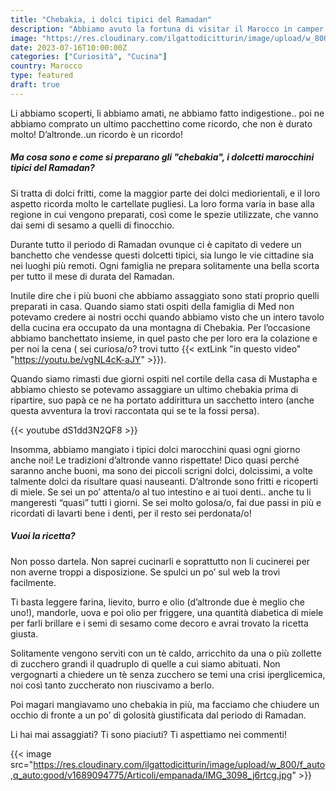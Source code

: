 ```yaml
---
title: "Chebakia, i dolci tipici del Ramadan"
description: "Abbiamo avuto la fortuna di visitar il Marocco in camper durante il periodo del Ramadan: scopri con noi una delle ricette tipiche."
image: "https://res.cloudinary.com/ilgattodicitturin/image/upload/w_800/f_auto,q_auto:good/v1689094771/Articoli/empanada/IMG_9897_doklnq.jpg"
date: 2023-07-16T10:00:00Z
categories: ["Curiosità", "Cucina"]
country: Marocco
type: featured
draft: true 
---
```


Li abbiamo scoperti, li abbiamo amati, ne abbiamo fatto indigestione.. poi ne abbiamo comprato un ultimo pacchettino come ricordo, che non è durato molto! 
D’altronde..un ricordo è un ricordo! 

##### Ma cosa sono e come si preparano gli "chebakia", i dolcetti marocchini tipici del Ramadan?

Si tratta di dolci fritti, come la maggior parte dei dolci mediorientali, e il loro aspetto ricorda molto le cartellate pugliesi.
La loro forma varia in base alla regione in cui vengono preparati, così come le spezie utilizzate, che vanno dai semi di sesamo a quelli di finocchio.

Durante tutto il periodo di Ramadan ovunque ci è capitato di vedere un banchetto che vendesse questi dolcetti tipici, sia lungo le vie cittadine sia nei luoghi più remoti. 
Ogni famiglia ne prepara solitamente una bella scorta per tutto il mese di durata del Ramadan. 

Inutile dire che i più buoni che abbiamo assaggiato sono stati proprio quelli preparati in casa.
Quando siamo stati ospiti della famiglia di Med non potevamo credere ai nostri occhi quando abbiamo visto che un intero tavolo della cucina era occupato da una montagna di Chebakia. Per l’occasione abbiamo banchettato insieme, in quel pasto che per loro era la colazione e per noi la cena ( sei curiosa/o? trovi tutto {{< extLink "in questo video" "https://youtu.be/vgNL4cK-aJY" >}}).

Quando siamo rimasti due giorni ospiti nel cortile della casa di Mustapha e abbiamo chiesto se potevamo assaggiare un ultimo chebakia prima di ripartire, suo papà ce ne ha portato addirittura un sacchetto intero (anche questa avventura la trovi raccontata qui se te la fossi persa).

{{< youtube dS1dd3N2QF8 >}}

Insomma, abbiamo mangiato i tipici dolci marocchini quasi ogni giorno anche noi! 
Le tradizioni d’altronde vanno rispettate!
Dico quasi perché saranno anche buoni, ma sono dei piccoli scrigni dolci, dolcissimi, a volte talmente dolci da risultare quasi nauseanti.
D’altronde sono fritti e ricoperti di miele.
Se sei un po’ attenta/o al tuo intestino e ai tuoi denti.. anche tu li mangeresti “quasi” tutti i giorni.
Se sei molto golosa/o, fai due passi in più e ricordati di lavarti bene i denti, per il resto sei perdonata/o!

##### Vuoi la ricetta?

Non posso dartela. Non saprei cucinarli e soprattutto non li cucinerei per non averne troppi a disposizione.
Se spulci un po’ sul web la trovi facilmente. 

Ti basta leggere farina, lievito, burro e olio (d’altronde due è meglio che uno!), mandorle, uova e poi olio per friggere, una quantità diabetica di miele per farli brillare e i semi di sesamo come decoro e avrai trovato la ricetta giusta.

Solitamente vengono serviti con un tè caldo, arricchito da una o più zollette di zucchero grandi il quadruplo di quelle a cui siamo abituati. 
Non vergognarti a chiedere un tè senza zucchero se temi una crisi iperglicemica, noi così tanto zuccherato non riuscivamo a berlo. 

Poi magari mangiavamo uno chebakia in più, ma facciamo che chiudere un occhio di fronte a un po’ di golosità giustificata dal periodo di Ramadan. 

Li hai mai assaggiati? Ti sono piaciuti? Ti aspettiamo nei commenti! 

{{< image src="https://res.cloudinary.com/ilgattodicitturin/image/upload/w_800/f_auto,q_auto:good/v1689094775/Articoli/empanada/IMG_3098_j6rtcg.jpg" >}}

